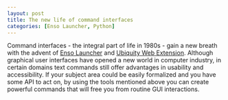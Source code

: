 ```yaml
---
layout: post
title: The new life of command interfaces
categories: [Enso Launcher, Python]
---
```


Command interfaces - the integral part of life in 1980s -  gain a new breath with the advent of 
[Enso Launcher](https://gchristensen.github.io/enso-portable/) and 
[Ubiquity Web Extension](https://gchristensen.github.io/ubiquitywe/). Although graphical user interfaces
have opened a new world in computer industry, in certain domains text commands still offer
advantages in usability and accessibility. If your subject area could be easily formalized and you have some API
to act on, by using the tools mentioned above you can create powerful commands that will free you from 
routine GUI interactions.

